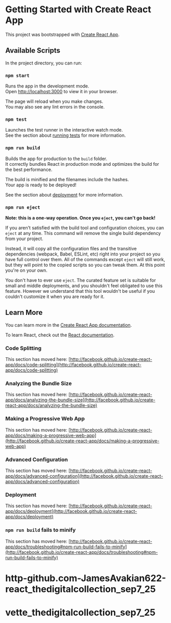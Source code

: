 # Getting Started with Create React App

This project was bootstrapped with [Create React App](http://github.com/facebook/create-react-app).

## Available Scripts

In the project directory, you can run:

### `npm start`

Runs the app in the development mode.\
Open [http://localhost:3000](http://localhost:3000) to view it in your browser.

The page will reload when you make changes.\
You may also see any lint errors in the console.

### `npm test`

Launches the test runner in the interactive watch mode.\
See the section about [running tests](http://facebook.github.io/create-react-app/docs/running-tests) for more information.

### `npm run build`

Builds the app for production to the `build` folder.\
It correctly bundles React in production mode and optimizes the build for the best performance.

The build is minified and the filenames include the hashes.\
Your app is ready to be deployed!

See the section about [deployment](http://facebook.github.io/create-react-app/docs/deployment) for more information.

### `npm run eject`

**Note: this is a one-way operation. Once you `eject`, you can't go back!**

If you aren't satisfied with the build tool and configuration choices, you can `eject` at any time. This command will remove the single build dependency from your project.

Instead, it will copy all the configuration files and the transitive dependencies (webpack, Babel, ESLint, etc) right into your project so you have full control over them. All of the commands except `eject` will still work, but they will point to the copied scripts so you can tweak them. At this point you're on your own.

You don't have to ever use `eject`. The curated feature set is suitable for small and middle deployments, and you shouldn't feel obligated to use this feature. However we understand that this tool wouldn't be useful if you couldn't customize it when you are ready for it.

## Learn More

You can learn more in the [Create React App documentation](http://facebook.github.io/create-react-app/docs/getting-started).

To learn React, check out the [React documentation](http://reactjs.org/).

### Code Splitting

This section has moved here: [http://facebook.github.io/create-react-app/docs/code-splitting](http://facebook.github.io/create-react-app/docs/code-splitting)

### Analyzing the Bundle Size

This section has moved here: [http://facebook.github.io/create-react-app/docs/analyzing-the-bundle-size](http://facebook.github.io/create-react-app/docs/analyzing-the-bundle-size)

### Making a Progressive Web App

This section has moved here: [http://facebook.github.io/create-react-app/docs/making-a-progressive-web-app](http://facebook.github.io/create-react-app/docs/making-a-progressive-web-app)

### Advanced Configuration

This section has moved here: [http://facebook.github.io/create-react-app/docs/advanced-configuration](http://facebook.github.io/create-react-app/docs/advanced-configuration)

### Deployment

This section has moved here: [http://facebook.github.io/create-react-app/docs/deployment](http://facebook.github.io/create-react-app/docs/deployment)

### `npm run build` fails to minify

This section has moved here: [http://facebook.github.io/create-react-app/docs/troubleshooting#npm-run-build-fails-to-minify](http://facebook.github.io/create-react-app/docs/troubleshooting#npm-run-build-fails-to-minify)
# http-github.com-JamesAvakian622-react_thedigitalcollection_sep7_25
# vette_thedigitalcollection_sep7_25
